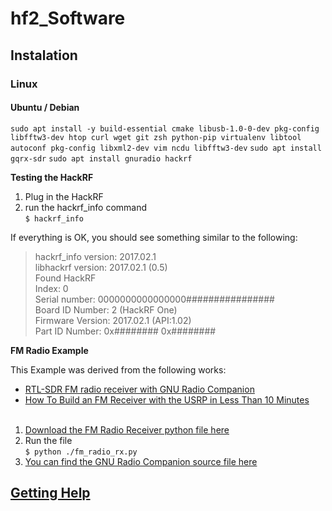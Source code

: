 # hf2_Software

## Instalation

### Linux
#### Ubuntu / Debian
`sudo apt install -y build-essential cmake libusb-1.0-0-dev pkg-config libfftw3-dev htop curl wget git zsh python-pip virtualenv libtool autoconf pkg-config libxml2-dev vim ncdu libfftw3-dev`
`sudo apt install gqrx-sdr`
`sudo apt install gnuradio hackrf `

**Testing the HackRF**

1. Plug in the HackRF
2. run the hackrf_info command<br>
`$ hackrf_info`

If everything is OK, you should see something similar to the following:

> hackrf_info version: 2017.02.1<br>
> libhackrf version: 2017.02.1 (0.5)<br>
> Found HackRF<br>
> Index: 0<br>
> Serial number: 0000000000000000################<br>
> Board ID Number: 2 (HackRF One)<br>
> Firmware Version: 2017.02.1 (API:1.02)<br>
> Part ID Number: 0x######## 0x########<br>

**FM Radio Example**

This Example was derived from the following works:
* [RTL-SDR FM radio receiver with GNU Radio Companion](http://www.instructables.com/id/RTL-SDR-FM-radio-receiver-with-GNU-Radio-Companion/) 
* [How To Build an FM Receiver with the USRP in Less Than 10 Minutes](https://www.youtube.com/watch?v=KWeY2yqwVA0)
<br><br>

1. [Download the FM Radio Receiver python file here](https://raw.githubusercontent.com/rrobotics/hackrf-tests/master/fm_radio/fm_radio_rx.py)
2. Run the file <br>
`$ python ./fm_radio_rx.py`
3. [You can find the GNU Radio Companion source file here](https://raw.githubusercontent.com/rrobotics/hackrf-tests/master/fm_radio/fm_radio_rx.grc)

## [Getting Help](https://github.com/mossmann/hackrf/wiki/Getting-Help)
 
